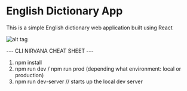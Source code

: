 # English Dictionary App
This is a simple English dictionary web application built using React

![alt tag](https://github.com/marcinruman/english-dictionary-app/blob/master/app-preview.gif)

--- CLI NIRVANA CHEAT SHEET ---

1. npm install
2. npm run dev / npm run prod (depending what environment: local or production)
2. npm run dev-server // starts up the local dev server 
